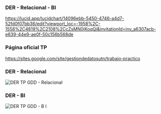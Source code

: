 ### DER - Relacional - BI

https://lucid.app/lucidchart/14096ebb-5450-4746-a4d7-52fd0f07bb36/edit?viewport_loc=-1958%2C-1558%2C4819%2C2108%2CcZsMN0jKoqQi&invitationId=inv_a6307acb-e639-44e9-ae0f-50c156b568de

### Página oficial TP

https://sites.google.com/site/gestiondedatosutn/trabajo-practico

### DER - Relacional

![DER TP GDD - Relacional](https://user-images.githubusercontent.com/62452207/139164700-3f5458a7-8923-4014-86ea-c45cdcb1750a.png)

### DER - BI

![DER TP GDD - B I](https://user-images.githubusercontent.com/62452207/139164732-be99252c-5f6c-4283-bc61-d7b0adbcef3a.png)
